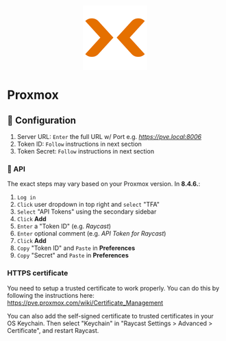<p align="center">
    <img src="./assets/icon@dark.png" width="150" height="150" />
</p>

# Proxmox

## 🔧 Configuration

1. Server URL: `Enter` the full URL w/ Port e.g. _https://pve.local:8006_
2. Token ID: `Follow` instructions in next section
3. Token Secret: `Follow` instructions in next section

### 🔐 API

The exact steps may vary based on your Proxmox version. In **8.4.6.**:

1. `Log in`
2. `Click` user dropdown in top right and `select` "TFA"
3. `Select` "API Tokens" using the secondary sidebar
4. `Click` **Add**
5. `Enter` a "Token ID" (e.g. _Raycast_)
6. `Enter` optional comment (e.g. _API Token for Raycast_)
7. `Click` **Add**
8. `Copy` "Token ID" and `Paste` in **Preferences**
9. `Copy` "Secret" and `Paste` in **Preferences**

### HTTPS certificate
You need to setup a trusted certificate to work properly. You can do this by following the instructions here:
https://pve.proxmox.com/wiki/Certificate_Management

You can also add the self-signed certificate to trusted certificates in your OS Keychain. Then select "Keychain" in
"Raycast Settings > Advanced > Certificate", and restart Raycast.